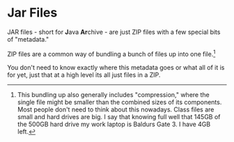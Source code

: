 # Jar Files

JAR files - short for **J**ava **Ar**chive - 
are just ZIP files with a few special bits of "metadata."

ZIP files are a common way of bundling a bunch of files up into one file.[^compression]

You don't need to know exactly where this metadata goes or what all of it is for yet,
just that at a high level its all just files in a ZIP.

[^compression]: This bundling up also generally includes "compression," where
the single file might be smaller than the combined sizes of its components. Most people don't
need to think about this nowadays. Class files are small and hard drives are big.
I say that knowing full well that 145GB of the 500GB hard drive my work laptop is Baldurs Gate 3.
I have 4GB left.